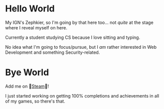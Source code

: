 # **Hello World**
My IGN's Zephkier, so I'm going by that here too... not _quite_ at the stage where I reveal myself on here.

Currently a student studying CS because I love sitting and typing.

No idea what I'm going to focus/pursue, but I _am_ rather interested in Web Development and something Security-related.

# **Bye World**
Add me on 👾[Steam](https://steamcommunity.com/id/zephkier/)👾!

I just started working on getting 100% completions and achievements in all of my games, so there's that.

<!---
![](https://github-readme-stats.vercel.app/api?username=Zephkier&show_icons=true&count_private=true)
![](https://github-readme-stats.vercel.app/api/top-langs/?username=Zephkier&layout=compact)
--->
